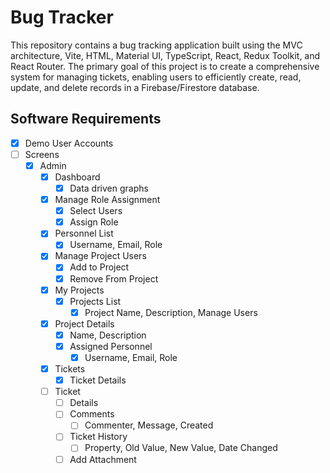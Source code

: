 # Bug Tracker

This repository contains a bug tracking application built using the MVC architecture, Vite, HTML, Material UI, TypeScript, React, Redux Toolkit, and React Router. The primary goal of this project is to create a comprehensive system for managing tickets, enabling users to efficiently create, read, update, and delete records in a Firebase/Firestore database.

## Software Requirements

- [x] Demo User Accounts
- [ ] Screens
  - [x] Admin
    - [x] Dashboard
      - [x] Data driven graphs
    - [x] Manage Role Assignment
      - [x] Select Users
      - [x] Assign Role
    - [x] Personnel List
      - [x] Username, Email, Role
    - [x] Manage Project Users
      - [x] Add to Project
      - [x] Remove From Project
    - [x] My Projects
      - [x] Projects List
        - [x] Project Name, Description, Manage Users
    - [x] Project Details
      - [x] Name, Description
      - [x] Assigned Personnel
        - [x] Username, Email, Role
    - [x] Tickets
      - [x] Ticket Details
    - [ ] Ticket
      - [ ] Details
      - [ ] Comments
        - [ ] Commenter, Message, Created
      - [ ] Ticket History
        - [ ] Property, Old Value, New Value, Date Changed
      - [ ] Add Attachment
